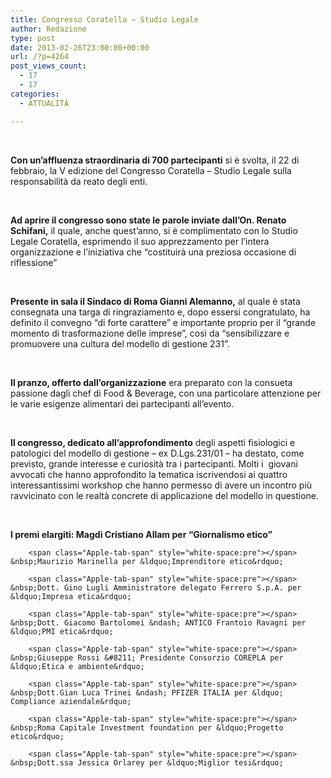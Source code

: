 ```yaml
---
title: Congresso Coratella – Studio Legale
author: Redazione
type: post
date: 2013-02-26T23:00:00+00:00
url: /?p=4264
post_views_count:
  - 17
  - 17
categories:
  - ATTUALITÀ

---
```

&nbsp;

**Con un&rsquo;affluenza straordinaria di 700 partecipanti** si &egrave; svolta, il 22 di febbraio, la V edizione del Congresso Coratella &ndash; Studio Legale sulla responsabilit&agrave; da reato degli enti.&nbsp;

&nbsp;

**Ad aprire il congresso sono state le parole inviate dall&rsquo;On. Renato Schifani,** il quale, anche quest&rsquo;anno, si &egrave; complimentato con lo Studio Legale Coratella, esprimendo il suo apprezzamento per l&rsquo;intera organizzazione e l&rsquo;iniziativa che &ldquo;costituir&agrave; una preziosa occasione di riflessione&rdquo;&nbsp;

&nbsp;

**Presente in sala il Sindaco di Roma Gianni Alemanno,** al quale &egrave; stata consegnata una targa di ringraziamento e, dopo essersi congratulato, ha definito il convegno &ldquo;di forte carattere&rdquo; e importante proprio per il &ldquo;grande momento di trasformazione delle imprese&rdquo;, cos&igrave; da &ldquo;sensibilizzare e promuovere una cultura del modello di gestione 231&rdquo;.

&nbsp;

**Il pranzo, offerto dall&rsquo;organizzazione** era preparato con la consueta passione dagli chef di Food & Beverage, con una particolare attenzione per le varie esigenze alimentari dei partecipanti all&rsquo;evento.

&nbsp;

**Il congresso, dedicato all&rsquo;approfondimento** degli aspetti fisiologici e patologici del modello di gestione &#8211; ex D.Lgs.231/01 &#8211; ha destato, come previsto, grande interesse e curiosit&agrave; tra i partecipanti.&nbsp;Molti i &nbsp;giovani avvocati che hanno approfondito la tematica iscrivendosi ai quattro interessantissimi workshop che hanno permesso di avere un incontro pi&ugrave; ravvicinato con le realt&agrave; concrete di applicazione del modello in questione.

&nbsp;

**I premi elargiti: Magdi Cristiano Allam per &ldquo;Giornalismo etico&rdquo;**

		<span class="Apple-tab-span" style="white-space:pre"></span> &nbsp;Maurizio Marinella per &ldquo;Imprenditore etico&rdquo;

		<span class="Apple-tab-span" style="white-space:pre"></span> &nbsp;Dott. Gino Lugli Amministratore delegato Ferrero S.p.A. per &ldquo;Impresa etica&rdquo;

		<span class="Apple-tab-span" style="white-space:pre"></span> &nbsp;Dott. Giacomo Bartolomei &ndash; ANTICO Frantoio Ravagni per &ldquo;PMI etica&rdquo;

		<span class="Apple-tab-span" style="white-space:pre"></span> &nbsp;Giuseppe Rossi &#8211; Presidente Consorzio COREPLA per &ldquo;Etica e ambiente&rdquo;

		<span class="Apple-tab-span" style="white-space:pre"></span> &nbsp;Dott.Gian Luca Trinei &ndash; PFIZER ITALIA per &ldquo; Compliance aziendale&rdquo;

		<span class="Apple-tab-span" style="white-space:pre"></span> &nbsp;Roma Capitale Investment foundation per &ldquo;Progetto etico&rdquo;

		<span class="Apple-tab-span" style="white-space:pre"></span> &nbsp;Dott.ssa Jessica Orlarey per &ldquo;Miglior tesi&rdquo;

&nbsp;